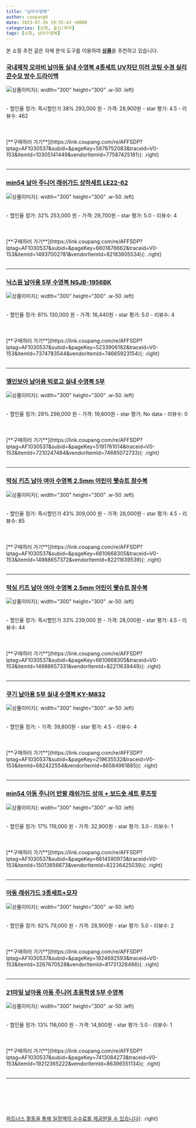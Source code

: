 ```yaml
---
title: "남아수영복"
author: coupang6
date: 2023-07-26 19:55:43 +0800
categories: [쇼핑, 출산/육아]
tags: [쇼핑, 남아수영복]
---
```


본 쇼핑 추천 글은 자체 분석 도구를 이용하여 [**상품**](https://link.coupang.com/a/bao1ui)을 추천하고 있습니다.

### [국내제작 모와비 남아동 실내 수영복 4종세트 UV차단 미러 코팅 수경 실리콘수모 방수 드라이백](https://link.coupang.com/re/AFFSDP?lptag=AF1030537&subid=&pageKey=5878752083&traceid=V0-153&itemId=10305141449&vendorItemId=77587425181)

![상품이미지](https://thumbnail10.coupangcdn.com/thumbnails/remote/230x230ex/image/vendor_inventory/dff9/365d7eadcb1a98485d150f96ac46ab9bb430f1d32b2ea1599b11b2089049.jpg){: width="300" height="300" .w-50 .left}


<br>
- 할인율 정가: 즉시할인가 38%  293,000   원
- 가격: 28,900원
- star 평가: 4.5
- 리뷰수: 462
<br>
<br>
<br>
<br>
[**구매하러 가기**](https://link.coupang.com/re/AFFSDP?lptag=AF1030537&subid=&pageKey=5878752083&traceid=V0-153&itemId=10305141449&vendorItemId=77587425181){: .right}
<br>
<br>

---

### [min54 남아 주니어 래쉬가드 상하세트 LE22-62](https://link.coupang.com/re/AFFSDP?lptag=AF1030537&subid=&pageKey=6601876662&traceid=V0-153&itemId=14937002781&vendorItemId=82163605534)

![상품이미지](https://thumbnail7.coupangcdn.com/thumbnails/remote/230x230ex/image/vendor_inventory/3655/66886b3c59312a77ad2f9ceacdea8eb65b992b4b239c8309fe9b9f0d2eae.jpg){: width="300" height="300" .w-50 .left}


<br>
- 할인율 정가: 32%  253,000   원
- 가격: 29,700원
- star 평가: 5.0
- 리뷰수: 4
<br>
<br>
<br>
<br>
[**구매하러 가기**](https://link.coupang.com/re/AFFSDP?lptag=AF1030537&subid=&pageKey=6601876662&traceid=V0-153&itemId=14937002781&vendorItemId=82163605534){: .right}
<br>
<br>

---

### [닉스원 남아용 5부 수영복 NSJB-1956BK](https://link.coupang.com/re/AFFSDP?lptag=AF1030537&subid=&pageKey=5233906182&traceid=V0-153&itemId=7374783544&vendorItemId=74665923154)

![상품이미지](https://thumbnail7.coupangcdn.com/thumbnails/remote/230x230ex/image/rs_quotation_api/foknooe5/8a1f52fbea20420a99bc3560abf557e5.jpg){: width="300" height="300" .w-50 .left}


<br>
- 할인율 정가: 61%  130,000   원
- 가격: 16,440원
- star 평가: 5.0
- 리뷰수: 4
<br>
<br>
<br>
<br>
[**구매하러 가기**](https://link.coupang.com/re/AFFSDP?lptag=AF1030537&subid=&pageKey=5233906182&traceid=V0-153&itemId=7374783544&vendorItemId=74665923154){: .right}
<br>
<br>

---

### [엘인보아 남아용 빅로고 실내 수영복 5부](https://link.coupang.com/re/AFFSDP?lptag=AF1030537&subid=&pageKey=5191761014&traceid=V0-153&itemId=7210247484&vendorItemId=74685072733)

![상품이미지](https://thumbnail6.coupangcdn.com/thumbnails/remote/230x230ex/image/vendor_inventory/d502/745bacf935cd4cdd63952ef3b4b30e5c4ef9dcb75e90900e42c317304160.jpg){: width="300" height="300" .w-50 .left}


<br>
- 할인율 정가: 29%  298,000   원
- 가격: 19,600원
- star 평가: No data
- 리뷰수: 0
<br>
<br>
<br>
<br>
[**구매하러 가기**](https://link.coupang.com/re/AFFSDP?lptag=AF1030537&subid=&pageKey=5191761014&traceid=V0-153&itemId=7210247484&vendorItemId=74685072733){: .right}
<br>
<br>

---

### [막심 키즈 남아 여아 수영복 2.5mm 어린이 웻슈트 잠수복](https://link.coupang.com/re/AFFSDP?lptag=AF1030537&subid=&pageKey=6610668305&traceid=V0-153&itemId=14988657372&vendorItemId=82211639539)

![상품이미지](https://thumbnail10.coupangcdn.com/thumbnails/remote/230x230ex/image/vendor_inventory/b318/dc140578a0d1a3b7dd9b8a316a0e34bed2da5ffef66fe8527d66d14a9d4b.jpg){: width="300" height="300" .w-50 .left}


<br>
- 할인율 정가: 즉시할인가 43%  309,000   원
- 가격: 28,000원
- star 평가: 4.5
- 리뷰수: 85
<br>
<br>
<br>
<br>
[**구매하러 가기**](https://link.coupang.com/re/AFFSDP?lptag=AF1030537&subid=&pageKey=6610668305&traceid=V0-153&itemId=14988657372&vendorItemId=82211639539){: .right}
<br>
<br>

---

### [막심 키즈 남아 여아 수영복 2.5mm 어린이 웻슈트 잠수복](https://link.coupang.com/re/AFFSDP?lptag=AF1030537&subid=&pageKey=6610668305&traceid=V0-153&itemId=14988657331&vendorItemId=82211639449)

![상품이미지](https://thumbnail10.coupangcdn.com/thumbnails/remote/230x230ex/image/vendor_inventory/c04f/1e3e77b925da3320e3e200ac6abd791f8ce602ca8a5d28ccd948b73504c0.jpg){: width="300" height="300" .w-50 .left}


<br>
- 할인율 정가: 즉시할인가 33%  239,000   원
- 가격: 28,000원
- star 평가: 4.5
- 리뷰수: 44
<br>
<br>
<br>
<br>
[**구매하러 가기**](https://link.coupang.com/re/AFFSDP?lptag=AF1030537&subid=&pageKey=6610668305&traceid=V0-153&itemId=14988657331&vendorItemId=82211639449){: .right}
<br>
<br>

---

### [쿠기 남아용 5부 실내 수영복 KY-M832](https://link.coupang.com/re/AFFSDP?lptag=AF1030537&subid=&pageKey=219635532&traceid=V0-153&itemId=682422554&vendorItemId=86584961885)

![상품이미지](https://thumbnail8.coupangcdn.com/thumbnails/remote/230x230ex/image/vendor_inventory/0224/0b120031ef3c7845953c4c951e0ef822cfd9bfa5e5f351ed3848403cbd0f.jpeg){: width="300" height="300" .w-50 .left}


<br>
- 할인율 정가: 
- 가격: 39,800원
- star 평가: 4.5
- 리뷰수: 4
<br>
<br>
<br>
<br>
[**구매하러 가기**](https://link.coupang.com/re/AFFSDP?lptag=AF1030537&subid=&pageKey=219635532&traceid=V0-153&itemId=682422554&vendorItemId=86584961885){: .right}
<br>
<br>

---

### [min54 아동 주니어 반팔 래쉬가드 상의 + 보드숏 세트 루즈핏](https://link.coupang.com/re/AFFSDP?lptag=AF1030537&subid=&pageKey=6614590973&traceid=V0-153&itemId=15013656673&vendorItemId=82236425039)

![상품이미지](https://thumbnail9.coupangcdn.com/thumbnails/remote/230x230ex/image/vendor_inventory/95b9/7835fd756a323b00d0ef7e008853fd0f558f0be7305020b6f228ba9893b4.jpg){: width="300" height="300" .w-50 .left}


<br>
- 할인율 정가: 17%  119,000   원
- 가격: 32,900원
- star 평가: 3.0
- 리뷰수: 1
<br>
<br>
<br>
<br>
[**구매하러 가기**](https://link.coupang.com/re/AFFSDP?lptag=AF1030537&subid=&pageKey=6614590973&traceid=V0-153&itemId=15013656673&vendorItemId=82236425039){: .right}
<br>
<br>

---

### [아동 래쉬가드 3종세트+모자](https://link.coupang.com/re/AFFSDP?lptag=AF1030537&subid=&pageKey=1924692593&traceid=V0-153&itemId=3267670528&vendorItemId=81731328486)

![상품이미지](https://thumbnail10.coupangcdn.com/thumbnails/remote/230x230ex/image/vendor_inventory/45f3/a182643a5a0b966c3cf1ee18f61e7c85913e73a3f2833bf01345ca27ff47.png){: width="300" height="300" .w-50 .left}


<br>
- 할인율 정가: 62%  79,000   원
- 가격: 28,900원
- star 평가: 5.0
- 리뷰수: 2
<br>
<br>
<br>
<br>
[**구매하러 가기**](https://link.coupang.com/re/AFFSDP?lptag=AF1030537&subid=&pageKey=1924692593&traceid=V0-153&itemId=3267670528&vendorItemId=81731328486){: .right}
<br>
<br>

---

### [21마일 남아용 아동 주니어 초등학생 5부 수영복](https://link.coupang.com/re/AFFSDP?lptag=AF1030537&subid=&pageKey=7413084273&traceid=V0-153&itemId=19212365222&vendorItemId=86396551134)

![상품이미지](https://thumbnail10.coupangcdn.com/thumbnails/remote/230x230ex/image/vendor_inventory/6381/3af1d09c63c78cf93951c4d51e2a4fb7a8feb366fd346c01e59ebc6d18cd.jpg){: width="300" height="300" .w-50 .left}


<br>
- 할인율 정가: 13%  116,000   원
- 가격: 14,900원
- star 평가: 5.0
- 리뷰수: 1
<br>
<br>
<br>
<br>
[**구매하러 가기**](https://link.coupang.com/re/AFFSDP?lptag=AF1030537&subid=&pageKey=7413084273&traceid=V0-153&itemId=19212365222&vendorItemId=86396551134){: .right}
<br>
<br>

---
<br><br><br><br><br> [파트너스 활동을 통해 일정액의 수수료를 제공받을 수 있습니다](https://link.coupang.com/a/bao1ui){: .right}